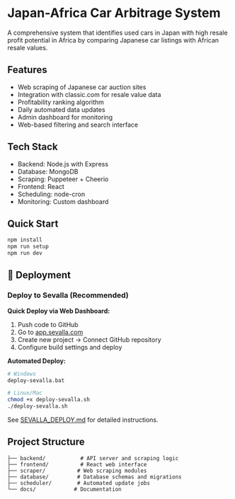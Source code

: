 # Japan-Africa Car Arbitrage System

A comprehensive system that identifies used cars in Japan with high resale profit potential in Africa by comparing Japanese car listings with African resale values.

## Features

- Web scraping of Japanese car auction sites
- Integration with classic.com for resale value data
- Profitability ranking algorithm
- Daily automated data updates
- Admin dashboard for monitoring
- Web-based filtering and search interface

## Tech Stack

- Backend: Node.js with Express
- Database: MongoDB
- Scraping: Puppeteer + Cheerio
- Frontend: React
- Scheduling: node-cron
- Monitoring: Custom dashboard

## Quick Start

```bash
npm install
npm run setup
npm run dev
```

## 🚀 Deployment

### Deploy to Sevalla (Recommended)

**Quick Deploy via Web Dashboard:**
1. Push code to GitHub
2. Go to [app.sevalla.com](https://app.sevalla.com)
3. Create new project → Connect GitHub repository
4. Configure build settings and deploy

**Automated Deploy:**
```bash
# Windows
deploy-sevalla.bat

# Linux/Mac
chmod +x deploy-sevalla.sh
./deploy-sevalla.sh
```

See [SEVALLA_DEPLOY.md](SEVALLA_DEPLOY.md) for detailed instructions.

## Project Structure

```
├── backend/           # API server and scraping logic
├── frontend/          # React web interface
├── scraper/          # Web scraping modules
├── database/         # Database schemas and migrations
├── scheduler/        # Automated update jobs
└── docs/            # Documentation
```